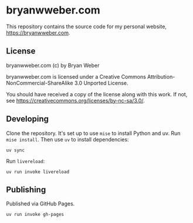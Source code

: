 bryanwweber.com
===============

This repository contains the source code for my personal website, <https://bryanwweber.com>.

License
-------

bryanwweber.com (c) by Bryan Weber

bryanwweber.com is licensed under a Creative Commons Attribution-NonCommercial-ShareAlike 3.0 Unported License.

You should have received a copy of the license along with this work. If not, see <https://creativecommons.org/licenses/by-nc-sa/3.0/>.

Developing
----------

Clone the repository. It's set up to use `mise` to install Python and uv. Run `mise install`. Then use `uv` to install dependencies:

```shell
uv sync
```

Run `livereload`:

```shell
uv run invoke livereload
```

Publishing
----------

Published via GitHub Pages.

```shell
uv run invoke gh-pages
```
